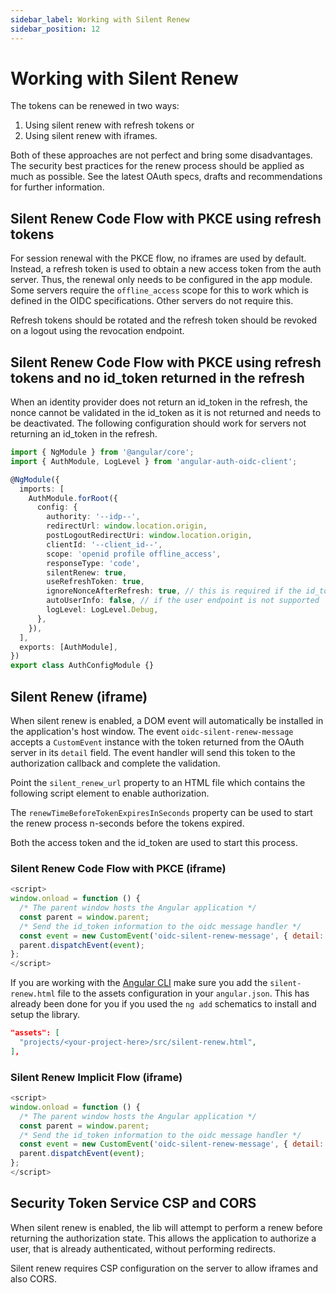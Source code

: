 ```yaml
---
sidebar_label: Working with Silent Renew
sidebar_position: 12
---
```


# Working with Silent Renew

The tokens can be renewed in two ways:

1. Using silent renew with refresh tokens or
2. Using silent renew with iframes.

Both of these approaches are not perfect and bring some disadvantages. The security best practices for the renew process should be applied as much as possible. See the latest OAuth specs, drafts and recommendations for further information.

## Silent Renew Code Flow with PKCE using refresh tokens

For session renewal with the PKCE flow, no iframes are used by default. Instead, a refresh token is used to obtain a new access token from the auth server. Thus, the renewal only needs to be configured in the app module. Some servers require the `offline_access` scope for this to work which is defined in the OIDC specifications. Other servers do not require this.

Refresh tokens should be rotated and the refresh token should be revoked on a logout using the revocation endpoint.

## Silent Renew Code Flow with PKCE using refresh tokens and no id_token returned in the refresh

When an identity provider does not return an id_token in the refresh, the nonce cannot be validated in the id_token as it is not returned and needs to be deactivated. The following configuration should work for servers not returning an id_token in the refresh.

```typescript
import { NgModule } from '@angular/core';
import { AuthModule, LogLevel } from 'angular-auth-oidc-client';

@NgModule({
  imports: [
    AuthModule.forRoot({
      config: {
        authority: '--idp--',
        redirectUrl: window.location.origin,
        postLogoutRedirectUri: window.location.origin,
        clientId: '--client_id--',
        scope: 'openid profile offline_access',
        responseType: 'code',
        silentRenew: true,
        useRefreshToken: true,
        ignoreNonceAfterRefresh: true, // this is required if the id_token is not returned
        autoUserInfo: false, // if the user endpoint is not supported
        logLevel: LogLevel.Debug,
      },
    }),
  ],
  exports: [AuthModule],
})
export class AuthConfigModule {}
```

## Silent Renew (iframe)

When silent renew is enabled, a DOM event will automatically be installed in the application's host window. The event `oidc-silent-renew-message` accepts a `CustomEvent` instance with the token returned from the OAuth server in its `detail` field. The event handler will send this token to the authorization callback and complete the validation.

Point the `silent_renew_url` property to an HTML file which contains the following script element to enable authorization.

The `renewTimeBeforeTokenExpiresInSeconds` property can be used to start the renew process n-seconds before the tokens expired.

Both the access token and the id_token are used to start this process.

### Silent Renew Code Flow with PKCE (iframe)

```javascript
<script>
window.onload = function () {
  /* The parent window hosts the Angular application */
  const parent = window.parent;
  /* Send the id_token information to the oidc message handler */
  const event = new CustomEvent('oidc-silent-renew-message', { detail: window.location });
  parent.dispatchEvent(event);
};
</script>
```

If you are working with the [Angular CLI](https://angular.io/cli) make sure you add the `silent-renew.html` file to the assets configuration in your `angular.json`. This has already been done for you if you used the `ng add` schematics to install and setup the library.

```json
"assets": [
  "projects/<your-project-here>/src/silent-renew.html",
],
```

### Silent Renew Implicit Flow (iframe)

```javascript
<script>
window.onload = function () {
  /* The parent window hosts the Angular application */
  const parent = window.parent;
  /* Send the id_token information to the oidc message handler */
  const event = new CustomEvent('oidc-silent-renew-message', { detail: window.location.hash.substr(1) });
  parent.dispatchEvent(event);
};
</script>
```

## Security Token Service CSP and CORS

When silent renew is enabled, the lib will attempt to perform a renew before returning the authorization state.
This allows the application to authorize a user, that is already authenticated, without performing redirects.

Silent renew requires CSP configuration on the server to allow iframes and also CORS.

